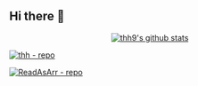 ## Hi there 👋

  <p align="center">
<a href="https://github.com/anuraghazra/github-readme-stats" target="_blank">
<img src="https://github-readme-stats.vercel.app/api?username=thh9&show_icons=true" title="thh9's github stats" alt="thh9's github stats" />
</a>

</p>



[![thh - repo](https://github-readme-stats.vercel.app/api/pin/?username=thh9&repo=thh)](https://github.com/thh9/thh)

[![ReadAsArr - repo](https://github-readme-stats.vercel.app/api/pin/?username=thh9&repo=ReadAsArr)](https://github.com/thousand-hands/ReadAsArr)

